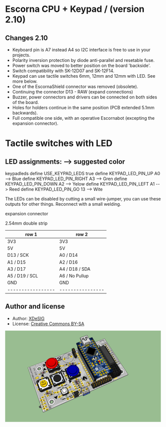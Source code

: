 # Escorna CPU + Keypad /  (version 2.10)

## Changes 2.10

  - Keyboard pin is A7 instead A4 so I2C interface is free to use in your projects.
  - Polarity inversion protection by diode anti-parallel and resetable fuse.
  - Power switch was moved to better position on the board 'backside'.
  - Switch compatibility with SK-12D07 and SK-12F14.
  - Keypad can use tactile switches 6mm, 12mm and 12mm with LED. See more below.
  - One of the EscornaShield connector was removed (obsolete).
  - Continuing the connector D13 - RAW (expand connections)
  - Buzzer, power connectors and drivers can be connected on both sides of the board.
  - Holes for holders continue in the same position (PCB extended 5.1mm backwards).
  - Full compatible one side, with an operative Escornabot (excepting the expansion connector).

# Tactile switches with LED

LED assignments:    -->        suggested color
-------------------------------------------------
keypadleds
define USE_KEYPAD_LEDS true
define KEYPAD_LED_PIN_UP A0    --> Blue
define KEYPAD_LED_PIN_RIGHT A3  --> Gren
define KEYPAD_LED_PIN_DOWN A2  --> Yelow
define KEYPAD_LED_PIN_LEFT A1  --> Reed
define KEYPAD_LED_PIN_GO 13    --> Wite


The LEDs can be disabled by cutting a small wire-jumper, you can use these outputs for other things. Reconnect with a small welding.


expansion connector

2.54mm double strip

|   row 1         |     row 2      |
|-----------------|----------------|
| 3V3             | 3V3            |
| 5V              | 5V             |
| D13 / SCK       | A0 / D14       |
| A1  / D15       | A2 / D16       |
| A3  / D17       | A4 / D18 / SDA |
| A5  / D19 / SCL | A6 / No Pullup |
| GND             | GND            |
|-----------------|----------------|

## Author and license

* Author: [XDeSIG][TWI01]
* License: [Creative Commons BY-SA][CCBYSA]

![Render Escorna CPU 2.10][RENDER]


<!-- links -->
[CCBYSA]: http://creativecommons.org/licenses/by-sa/4.0/
[TWI01]: https://twitter.com/xdesig
[RENDER]: Escorna_CPU_2_10_34T.jpg